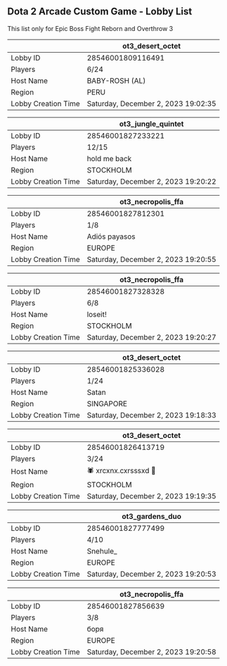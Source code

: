 ## Dota 2 Arcade Custom Game - Lobby List

This list only for Epic Boss Fight Reborn and Overthrow 3

|  | ot3_desert_octet |
| ------ | ------ |
| Lobby ID | 28546001809116491 |
| Players | 6/24 |
| Host Name | BABY-ROSH (AL) |
| Region | PERU |
| Lobby Creation Time | Saturday, December 2, 2023 19:02:35 |


|  | ot3_jungle_quintet |
| ------ | ------ |
| Lobby ID | 28546001827233221 |
| Players | 12/15 |
| Host Name | hold me back |
| Region | STOCKHOLM |
| Lobby Creation Time | Saturday, December 2, 2023 19:20:22 |


|  | ot3_necropolis_ffa |
| ------ | ------ |
| Lobby ID | 28546001827812301 |
| Players | 1/8 |
| Host Name | Adiós payasos |
| Region | EUROPE |
| Lobby Creation Time | Saturday, December 2, 2023 19:20:55 |


|  | ot3_necropolis_ffa |
| ------ | ------ |
| Lobby ID | 28546001827328328 |
| Players | 6/8 |
| Host Name | loseit! |
| Region | STOCKHOLM |
| Lobby Creation Time | Saturday, December 2, 2023 19:20:27 |


|  | ot3_desert_octet |
| ------ | ------ |
| Lobby ID | 28546001825336028 |
| Players | 1/24 |
| Host Name | Satan |
| Region | SINGAPORE |
| Lobby Creation Time | Saturday, December 2, 2023 19:18:33 |


|  | ot3_desert_octet |
| ------ | ------ |
| Lobby ID | 28546001826413719 |
| Players | 3/24 |
| Host Name | 🕷 xrcxnx.cxrsssxd 🖤 |
| Region | STOCKHOLM |
| Lobby Creation Time | Saturday, December 2, 2023 19:19:35 |


|  | ot3_gardens_duo |
| ------ | ------ |
| Lobby ID | 28546001827777499 |
| Players | 4/10 |
| Host Name | Snehule_ |
| Region | EUROPE |
| Lobby Creation Time | Saturday, December 2, 2023 19:20:53 |


|  | ot3_necropolis_ffa |
| ------ | ------ |
| Lobby ID | 28546001827856639 |
| Players | 3/8 |
| Host Name | боря |
| Region | EUROPE |
| Lobby Creation Time | Saturday, December 2, 2023 19:20:58 |


